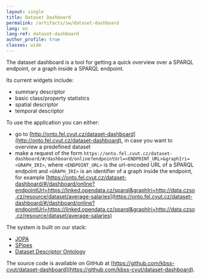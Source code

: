 ```yaml
---
layout: single
title: Dataset Dashboard
permalink: /artifacts/sw/dataset-dashboard
lang: en
lang-ref: dataset-dashboard
author_profile: true
classes: wide
---
```


The dataset dashboard is a tool for getting a quick overview over a SPARQL endpoint, or a graph inside a SPARQL endpoint.

Its current widgets include:

- summary descriptor
- basic class/property statistics
- spatial descriptor
- temporal descriptor

To use the application you can either:

- go to [http://onto.fel.cvut.cz/dataset-dashboard](http://onto.fel.cvut.cz/dataset-dashboard), in case you want to overview a predefined dataset
- make a request of the form `https://onto.fel.cvut.cz/dataset-dashboard/#/dashboard/online?endpointUrl=<ENDPOINT_URL>&graphIri=<GRAPH_IRI>`, where `<ENDPOINT_URL>`
 is the url-encoded URL of a SPARQL endpoint and `<GRAPH_IRI>` is an identifier of a graph inside the endpoint, for example [https://onto.fel.cvut.cz/dataset-dashboard/#/dashboard/online?endpointUrl=https://linked.opendata.cz/sparql&graphIri=http://data.czso.cz/resource/dataset/average-salaries](https://onto.fel.cvut.cz/dataset-dashboard/#/dashboard/online?endpointUrl=https://linked.opendata.cz/sparql&graphIri=http://data.czso.cz/resource/dataset/average-salaries)

The system is built on our stack:
- [JOPA](https://github.com/kbss-cvut/jopa)
- [SPipes](https://github.com/kbss-cvut/s-pipes)
- [Dataset Descriptor Ontology](/artifacts/#dataset-descriptor-ontology)

The source code is available on GitHub at [https://github.com/kbss-cvut/dataset-dashboard](https://github.com/kbss-cvut/dataset-dashboard).
